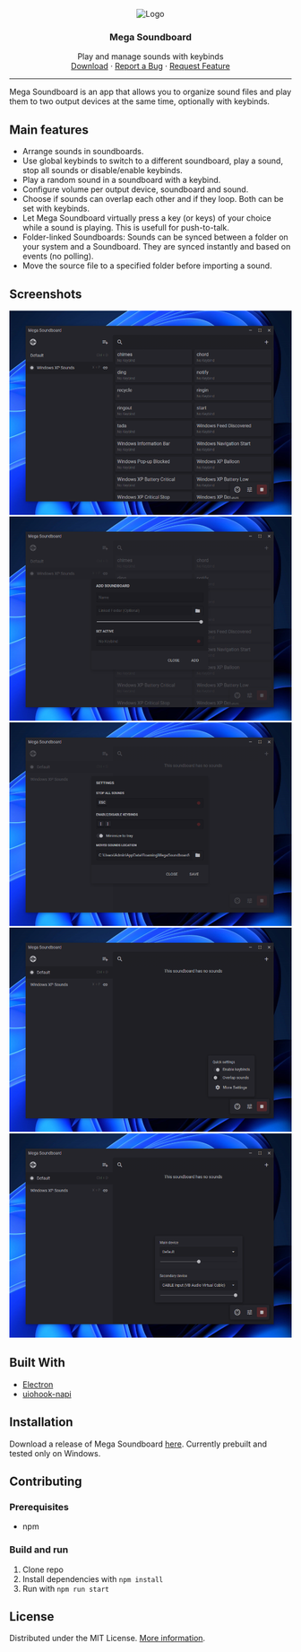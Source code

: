 <!-- PROJECT LOGO -->
<p align="center">
  <img src="src/res/img/icon.ico" alt="Logo" width="80" height="80">
  <h3 align="center">Mega Soundboard</h3>

  <p align="center">
    Play and manage sounds with keybinds
    <br/>
    <a href="https://github.com/Tom4nt/Mega-Soundboard/releases">Download</a>
    ·
    <a href="https://github.com/Tom4nt/Mega-Soundboard/issues/new?assignees=Tom4nt&labels=BUG&projects=&template=bug_report.md&title=">Report a Bug</a>
    ·
    <a href="https://github.com/Tom4nt/Mega-Soundboard/issues/new?assignees=Tom4nt&labels=New+Feature&projects=&template=feature-request.md&title=">Request Feature</a>
  </p>
</p>

---

Mega Soundboard is an app that allows you to organize sound files and play them to two output devices at the same time, optionally with keybinds.

## Main features
* Arrange sounds in soundboards.
* Use global keybinds to switch to a different soundboard, play a sound, stop all sounds or disable/enable keybinds.
* Play a random sound in a soundboard with a keybind.
* Configure volume per output device, soundboard and sound.
* Choose if sounds can overlap each other and if they loop. Both can be set with keybinds.
* Let Mega Soundboard virtually press a key (or keys) of your choice while a sound is playing. This is usefull for push-to-talk.
* Folder-linked Soundboards: Sounds can be synced between a folder on your system and a Soundboard. They are synced instantly and based on events (no polling).
* Move the source file to a specified folder before importing a sound.

## Screenshots
![d](doc/images/main.png)
![d](doc/images/addSoundboard.png)
![d](doc/images/settings.png)
![d](doc/images/quickSettings.png)
![d](doc/images/devices.png)

## Built With
* [Electron](https://www.electronjs.org/)
* [uiohook-napi](https://github.com/SnosMe/uiohook-napi/)

## Installation
Download a release of Mega Soundboard [here](https://github.com/Tom4nt/Mega-Soundboard/releases). Currently prebuilt and tested only on Windows.

## Contributing
### Prerequisites
* npm
### Build and run
1. Clone repo
2. Install dependencies with `npm install`
3. Run with `npm run start`

## License
Distributed under the MIT License. [More information](https://github.com/Tom4nt/Mega-Soundboard/blob/master/LICENSE).
